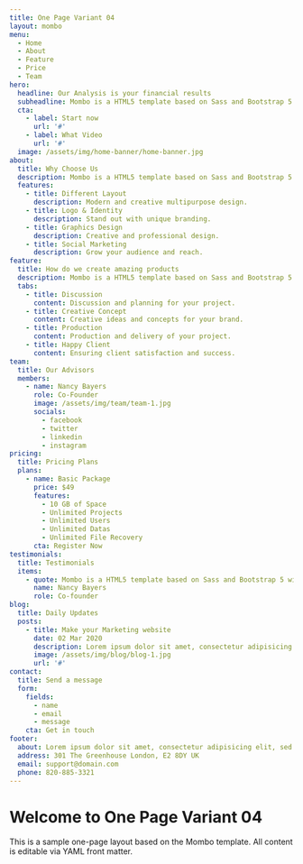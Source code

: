 ```yaml
---
title: One Page Variant 04
layout: mombo
menu:
  - Home
  - About
  - Feature
  - Price
  - Team
hero:
  headline: Our Analysis is your financial results
  subheadline: Mombo is a HTML5 template based on Sass and Bootstrap 5 with modern and creative multipurpose design you can use it as a startups.
  cta:
    - label: Start now
      url: '#'
    - label: What Video
      url: '#'
  image: /assets/img/home-banner/home-banner.jpg
about:
  title: Why Choose Us
  description: Mombo is a HTML5 template based on Sass and Bootstrap 5 with modern and creative multipurpose design you can use it as a startups.
  features:
    - title: Different Layout
      description: Modern and creative multipurpose design.
    - title: Logo & Identity
      description: Stand out with unique branding.
    - title: Graphics Design
      description: Creative and professional design.
    - title: Social Marketing
      description: Grow your audience and reach.
feature:
  title: How do we create amazing products
  description: Mombo is a HTML5 template based on Sass and Bootstrap 5 with modern and creative multipurpose design you can use it as a startups.
  tabs:
    - title: Discussion
      content: Discussion and planning for your project.
    - title: Creative Concept
      content: Creative ideas and concepts for your brand.
    - title: Production
      content: Production and delivery of your project.
    - title: Happy Client
      content: Ensuring client satisfaction and success.
team:
  title: Our Advisors
  members:
    - name: Nancy Bayers
      role: Co-Founder
      image: /assets/img/team/team-1.jpg
      socials:
        - facebook
        - twitter
        - linkedin
        - instagram
pricing:
  title: Pricing Plans
  plans:
    - name: Basic Package
      price: $49
      features:
        - 10 GB of Space
        - Unlimited Projects
        - Unlimited Users
        - Unlimited Datas
        - Unlimited File Recovery
      cta: Register Now
testimonials:
  title: Testimonials
  items:
    - quote: Mombo is a HTML5 template based on Sass and Bootstrap 5 with modern and creative multipurpose design you can use.
      name: Nancy Bayers
      role: Co-founder
blog:
  title: Daily Updates
  posts:
    - title: Make your Marketing website
      date: 02 Mar 2020
      description: Lorem ipsum dolor sit amet, consectetur adipisicing elit.
      image: /assets/img/blog/blog-1.jpg
      url: '#'
contact:
  title: Send a message
  form:
    fields:
      - name
      - email
      - message
    cta: Get in touch
footer:
  about: Lorem ipsum dolor sit amet, consectetur adipisicing elit, sed do eiusmod.
  address: 301 The Greenhouse London, E2 8DY UK
  email: support@domain.com
  phone: 820-885-3321
---
```


# Welcome to One Page Variant 04

This is a sample one-page layout based on the Mombo template. All content is editable via YAML front matter.
